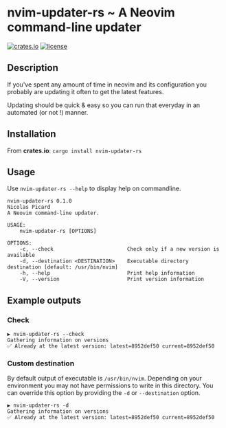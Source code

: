 # **nvim-updater-rs** ~ A Neovim command-line updater

[![crates.io](https://img.shields.io/crates/v/nvim-updater-rs)](https://crates.io/crates/nvim-updater-rs)
[![license](https://img.shields.io/crates/l/nvim-updater-rs)](https://github.com/olacin/nvim-updater-rs/blob/main/LICENSE)

## Description

If you've spent any amount of time in neovim and its configuration you probably are updating it often to get the latest features.

Updating should be quick & easy so you can run that everyday in an automated (or not !) manner.

## Installation

From **crates.io**: `cargo install nvim-updater-rs`

## Usage

Use `nvim-updater-rs --help` to display help on commandline.
```
nvim-updater-rs 0.1.0
Nicolas Picard
A Neovim command-line updater.

USAGE:
    nvim-updater-rs [OPTIONS]

OPTIONS:
    -c, --check                        Check only if a new version is available
    -d, --destination <DESTINATION>    Executable directory destination [default: /usr/bin/nvim]
    -h, --help                         Print help information
    -V, --version                      Print version information
```

## Example outputs

### Check

```
▶ nvim-updater-rs --check
Gathering information on versions
✅ Already at the latest version: latest=8952def50 current=8952def50
```

### Custom destination

By default output of executable is `/usr/bin/nvim`. Depending on your environment you may not have permissions to write in this directory. You can override this option by providing the `-d` or `--destination` option.

```
▶ nvim-updater-rs -d
Gathering information on versions
✅ Already at the latest version: latest=8952def50 current=8952def50
```
